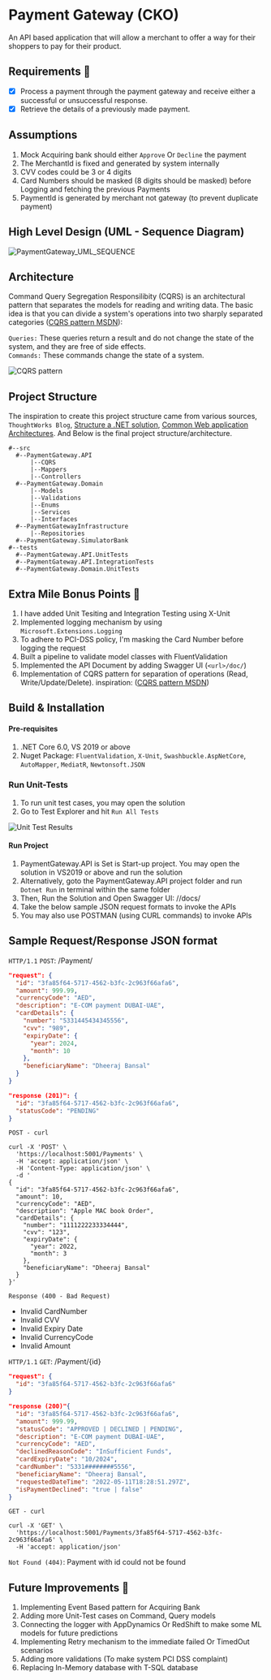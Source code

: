 # Payment Gateway (CKO)
An API based application that will allow a merchant to offer a way for their shoppers to pay for their product.
## Requirements :memo:
- [x] Process a payment through the payment gateway and receive either a successful or unsuccessful response.
- [x] Retrieve the details of a previously made payment.
## Assumptions
1. Mock Acquiring bank should either `Approve` Or `Decline` the payment
2. The MerchantId is fixed and generated by system internally
3. CVV codes could be 3 or 4 digits
4. Card Numbers should be masked (8 digits should be masked) before Logging and fetching the previous Payments
5. PaymentId is generated by merchant not gateway (to prevent duplicate payment)
## High Level Design (UML - Sequence Diagram)

<img alt="PaymentGateway_UML_SEQUENCE" src= "https://github.com/DKB1990/PaymentGateway/blob/main/images/PaymentGateway_UML.png">

## Architecture
Command Query Segregation Responsilibity (CQRS) is an architectural pattern that separates the models for reading and writing data. The basic idea is that you can divide a system's operations into two sharply separated categories ([CQRS pattern MSDN](https://docs.microsoft.com/en-us/azure/architecture/patterns/cqrs)):

`Queries:` These queries return a result and do not change the state of the system, and they are free of side effects.<br/>
`Commands:` These commands change the state of a system.

<img alt="CQRS pattern" src= "https://github.com/DKB1990/PaymentGateway/blob/main/images/CQRS.png">

## Project Structure
The inspiration to create this project structure came from various sources, `ThoughtWorks Blog`, [Structure a .NET solution](https://www.youtube.com/watch?v=YiVqwoFMieg), [Common Web application Architectures](https://docs.microsoft.com/en-us/dotnet/architecture/modern-web-apps-azure/common-web-application-architectures). And Below is the final project structure/architecture.

```code
#--src
  #--PaymentGateway.API
      |--CQRS
      |--Mappers
      |--Controllers
  #--PaymentGateway.Domain
      |--Models
      |--Validations
      |--Enums
      |--Services
      |--Interfaces
  #--PaymentGatewayInfrastructure
      |--Repositories
  #--PaymentGateway.SimulatorBank
#--tests
  #--PaymentGateway.API.UnitTests
  #--PaymentGateway.API.IntegrationTests
  #--PaymentGateway.Domain.UnitTests
```

## Extra Mile Bonus Points :rocket:
1. I have added Unit Tesiting and Integration Testing using X-Unit
2. Implemented logging mechanism by using `Microsoft.Extensions.Logging`
3. To adhere to PCI-DSS policy, I'm masking the Card Number before logging the request
4. Built a pipeline to validate model classes with FluentValidation
5. Implemented the API Document by adding Swagger UI (`<url>/doc/`)
6. Implementation of CQRS pattern for separation of operations (Read, Write/Update/Delete). inspiration: ([CQRS pattern MSDN](https://docs.microsoft.com/en-us/azure/architecture/patterns/cqrs))

## Build & Installation
#### Pre-requisites
1. .NET Core 6.0, VS 2019 or above
2. Nuget Package: `FluentValidation`, `X-Unit`, `Swashbuckle.AspNetCore`, `AutoMapper`, `MediatR`, `Newtonsoft.JSON`

### Run Unit-Tests
1. To run unit test cases, you may open the solution
2. Go to Test Explorer and hit `Run All Tests`
<img alt="Unit Test Results" src="https://github.com/DKB1990/PaymentGateway/blob/main/images/Test_Results.png"/>

#### Run Project
1. PaymentGateway.API is Set is Start-up project. You may open the solution in VS2019 or above and run the solution
2. Alternatively, goto the PaymentGateway.API project folder and run `Dotnet Run` in terminal within the same folder 
3. Then, Run the Solution and Open Swagger UI: /<projectURL>/docs/
5. Take the below sample JSON request formats to invoke the APIs
6. You may also use POSTMAN (using CURL commands) to invoke APIs

## Sample Request/Response JSON format
`HTTP/1.1` `POST`: /Payment/
```JSON
"request": {
  "id": "3fa85f64-5717-4562-b3fc-2c963f66afa6",
  "amount": 999.99,
  "currencyCode": "AED",
  "description": "E-COM payment DUBAI-UAE",
  "cardDetails": {
    "number": "5331445434345556",
    "cvv": "989",
    "expiryDate": {
      "year": 2024,
      "month": 10
    },
    "beneficiaryName": "Dheeraj Bansal"
  }
}

"response (201)": {
  "id": "3fa85f64-5717-4562-b3fc-2c963f66afa6",
  "statusCode": "PENDING"
}
```
`POST - curl`

```Curl
curl -X 'POST' \
  'https://localhost:5001/Payments' \
  -H 'accept: application/json' \
  -H 'Content-Type: application/json' \
  -d '
{
  "id": "3fa85f64-5717-4562-b3fc-2c963f66afa6",
  "amount": 10,
  "currencyCode": "AED",
  "description": "Apple MAC book Order",
  "cardDetails": {
    "number": "1111222233334444",
    "cvv": "123",
    "expiryDate": {
      "year": 2022,
      "month": 3
    },
    "beneficiaryName": "Dheeraj Bansal"
  }
}'
```
`Response (400 - Bad Request)`
* Invalid CardNumber
* Invalid CVV
* Invalid Expiry Date
* Invalid CurrencyCode
* Invalid Amount

`HTTP/1.1` `GET`: /Payment/{id}

```JSON
"request": {
  "id": "3fa85f64-5717-4562-b3fc-2c963f66afa6"
}

"response (200)"{
  "id": "3fa85f64-5717-4562-b3fc-2c963f66afa6",
  "amount": 999.99,
  "statusCode": "APPROVED | DECLINED | PENDING",
  "description": "E-COM payment DUBAI-UAE",
  "currencyCode": "AED",
  "declinedReasonCode": "InSufficient Funds", 
  "cardExpiryDate": "10/2024",
  "cardNumber": "5331########5556",
  "beneficiaryName": "Dheeraj Bansal",
  "requestedDateTime": "2022-05-11T18:28:51.297Z",
  "isPaymentDeclined": "true | false"
}
```
`GET - curl`

```curl
curl -X 'GET' \
  'https://localhost:5001/Payments/3fa85f64-5717-4562-b3fc-2c963f66afa6' \
  -H 'accept: application/json'
```
`Not Found (404)`: Payment with id could not be found

## Future Improvements :wrench:
1. Implementing Event Based pattern for Acquiring Bank
2. Adding more Unit-Test cases on Command, Query models
3. Connecting the logger with AppDynamics Or RedShift to make some ML models for future predictions
4. Implementing Retry mechanism to the immediate failed Or TimedOut scenarios
5. Adding more validations (To make system PCI DSS complaint)
6. Replacing In-Memory database with T-SQL database


